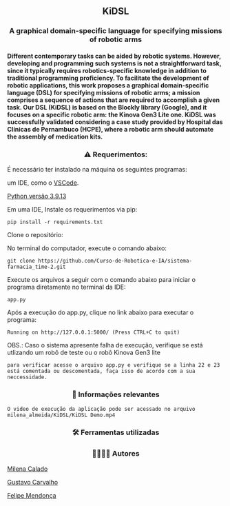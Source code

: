 <h2 align="center"> KiDSL </h2>

<h3 align="center"> A graphical domain-specific language for specifying missions of robotic arms</h3>

<h4> Different contemporary tasks can be aided by robotic systems. However, developing and programming such systems is not a
straightforward task, since it typically requires robotics-specific knowledge in addition to traditional programming proficiency. To
facilitate the development of robotic applications, this work proposes a graphical domain-specific language (DSL) for specifying
missions of robotic arms; a mission comprises a sequence of actions that are required to accomplish a given task. Our DSL (KiDSL) is
based on the Blockly library (Google), and it focuses on a specific robotic arm: the Kinova Gen3 Lite one. KiDSL was successfully
validated considering a case study provided by Hospital das Clínicas de Pernambuco (HCPE), where a robotic arm should automate
the assembly of medication kits.

<h3 align="center">⚠️ Requerimentos:</h3>

<p align="left"> É necessário ter instalado na máquina os seguintes programas: </p>

um IDE, como o [VSCode](https://code.visualstudio.com/download).

[Python versão 3.9.13](https://www.python.org)

<p align="left">Em uma IDE, Instale os requerimentos via pip:</p>

```
pip install -r requirements.txt
```

<p align="left"> Clone o repositório: </p>
<p align="left"> No terminal do computador, execute o comando abaixo: </p>

```
git clone https://github.com/Curso-de-Robotica-e-IA/sistema-farmacia_time-2.git
```

<p align="left">Execute os arquivos a seguir com o comando abaixo para iniciar o programa diretamente no terminal da IDE:</p>

```
app.py
```

<p align="left"> Após a execução do app.py, clique no link abaixo para executar o programa:</p>

```
Running on http://127.0.0.1:5000/ (Press CTRL+C to quit)
```
<p align="left"> OBS.: Caso o sistema apresente falha de execução, verifique se está utlizando um robô de teste ou o robô Kinova Gen3 lite</p>

```
para verificar acesse o arquivo app.py e verifique se a linha 22 e 23 está comentada ou descomentada, faça isso de acordo com a sua neccessidade.
```

<h3 align="center">📌 Informações relevantes</h3>

```
O video de execução da aplicação pode ser acessado no arquivo milena_almeida/KiDSL/KiDSL Demo.mp4
```
<h3 align="center">🛠️ Ferramentas utilizadas</h3>

<h3 align="center">👩‍💻🧑‍💻 Autores</h3>

[Milena Calado](https://github.com/Milena-Calado)

[Gustavo Carvalho](https://github.com/ghpc)

[Felipe Mendonça](https://github.com/felipeadsm)

